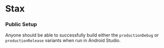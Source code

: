 # Stax

### Public Setup
Anyone should be able to successfully build either the `productionDebug` or `productionRelease` variants when run in Android Studio.
